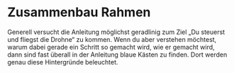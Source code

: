 # Zusammenbau Rahmen

Generell versucht die Anleitung möglichst geradlinig zum Ziel „Du steuerst und fliegst die Drohne“ zu kommen. Wenn du aber verstehen möchtest, warum dabei gerade ein Schritt so gemacht wird, wie er gemacht wird, dann sind fast überall in der Anleitung blaue Kästen zu finden. Dort werden genau diese Hintergründe beleuchtet.